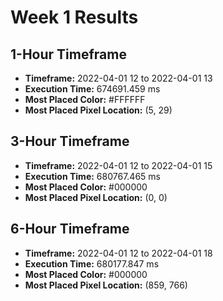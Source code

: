 # Week 1 Results

## 1-Hour Timeframe
- **Timeframe:** 2022-04-01 12 to 2022-04-01 13
- **Execution Time:** 674691.459 ms
- **Most Placed Color:** #FFFFFF
- **Most Placed Pixel Location:** (5, 29)

## 3-Hour Timeframe
- **Timeframe:** 2022-04-01 12 to 2022-04-01 15
- **Execution Time:** 680767.465 ms
- **Most Placed Color:** #000000
- **Most Placed Pixel Location:** (0, 0)

## 6-Hour Timeframe
- **Timeframe:** 2022-04-01 12 to 2022-04-01 18
- **Execution Time:** 680177.847 ms
- **Most Placed Color:** #000000
- **Most Placed Pixel Location:** (859, 766)